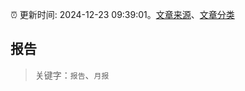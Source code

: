 :alarm_clock: 更新时间: 2024-12-23 09:39:01。[文章来源](/README.md)、[文章分类](/TAGS.md)

## 报告


> 关键字：`报告`、`月报`




